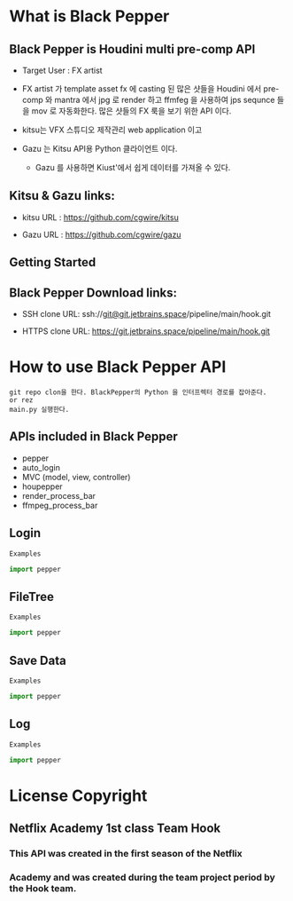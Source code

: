 # What is Black Pepper
## Black Pepper is Houdini multi pre-comp API

* Target User :  FX artist
* FX artist 가 template asset fx 에 casting 된 많은 샷들을 Houdini 에서 pre-comp 와 mantra 에서 jpg 로 render 하고
ffmfeg 을 사용하여 jps sequnce 들을 mov 로 자동화한다. 많은 샷들의 FX 룩을 보기 위한 API 이다.  


* kitsu는 VFX 스튜디오 제작관리 web application 이고
* Gazu 는 Kitsu API용 Python 클라이언트 이다.
  * Gazu 를 사용하면  Kiust'에서 쉽게 데이터를 가져올 수 있다.


## Kitsu & Gazu links:

* kitsu URL : https://github.com/cgwire/kitsu

* Gazu URL : https://github.com/cgwire/gazu

## Getting Started

## Black Pepper Download links:

* SSH clone URL: ssh://git@git.jetbrains.space/pipeline/main/hook.git

* HTTPS clone URL: https://git.jetbrains.space/pipeline/main/hook.git

# How to use Black Pepper API

```
git repo clon을 한다. BlackPepper의 Python 을 인터프렉터 경로를 잡아준다.
or rez 
main.py 실행한다.
```

##  APIs included in Black Pepper
* pepper
* auto_login
* MVC (model, view, controller)
* houpepper
* render_process_bar
* ffmpeg_process_bar

## Login

```
Examples
```
```python
import pepper
```


## FileTree

```
Examples
```
```python
import pepper
```

## Save Data

```
Examples
```
```python
import pepper
```

## Log

```
Examples
```
```python
import pepper
```

# License Copyright

## Netflix Academy 1st class Team Hook

### This API was created in the first season of the Netflix
### Academy and was created during the team project period by the Hook team.